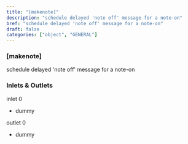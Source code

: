 ```yaml
---
title: "[makenote]"
description: "schedule delayed 'note off' message for a note-on"
bref: "schedule delayed 'note off' message for a note-on"
draft: false
categories: ["object", "GENERAL"]
---
```


### [makenote]

schedule delayed 'note off' message for a note-on

### Inlets & Outlets

inlet 0

 - dummy

outlet 0

 - dummy
 
